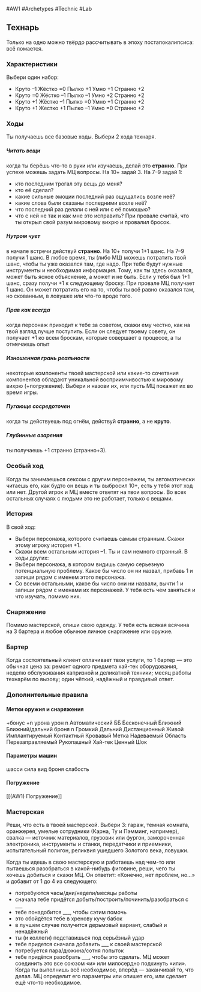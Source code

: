 #AW1 #Archetypes #Technic #Lab 

## Технарь

Только на одно можно твёрдо рассчитывать в эпоху постапокалипсиса: всё ломается.

### Характеристики 
Выбери один набор: 
- Круто –1 Жёстко =0 Пылко +1 Умно +1 Странно +2 
- Круто =0 Жёстко –1 Пылко –1 Умно +2 Странно +2 
- Круто +1 Жёстко –1 Пылко =0 Умно +1 Странно +2 
- Круто +1 Жестко +1 Пылко –1 Умно =0 Странно +2

### Ходы
Ты получаешь все базовые ходы. Выбери 2 хода технаря.

##### Читать вещи
когда ты берёшь что-то в руки или изучаешь, делай это **странно**. При успехе можешь задать МЦ вопросы. На 10+ задай 3. На 7–9 задай 1: 
- кто последним трогал эту вещь до меня? 
- кто её сделал? 
- какие сильные эмоции последний раз ощущались возле неё? 
- какие слова были сказаны последними возле неё? 
- что последний раз делали с ней или с её помощью? 
- что с ней не так и как мне это исправить? 
При провале считай, что ты открыл свой разум мировому вихрю и провалил бросок. 

##### Нутром чует
в начале встречи действуй **странно**. На 10+ получи 1+1 шанс. На 7–9 получи 1 шанс. В любое время, ты (либо МЦ) можешь потратить твой шанс, чтобы ты уже оказался там, где надо. При тебе будут нужные инструменты и необходимая информация. Тому, как ты здесь оказался, может быть ясное объяснение, а может и не быть. Если у тебя был 1+1 шанс, сразу получи +1 к следующему броску. При провале МЦ получает 1 шанс. Он может потратить его на то, чтобы ты всё равно оказался там, но скованным, в ловушке или что-то вроде того. 

##### Прав как всегда
когда персонаж приходит к тебе за советом, скажи ему честно, как на твой взгляд лучше поступить. Если он следует твоему совету, он получает +1 ко всем броскам, которые совершает в процессе, а ты отмечаешь опыт

##### Изношенная грань реальности
некоторые компоненты твоей мастерской или какие-то сочетания компонентов обладают уникальной восприимчивостью к мировому вихрю (+погружение). Выбери и назови их, или пусть МЦ покажет их во время игры. 

##### Пугающе сосредоточен
когда ты действуешь под огнём, действуй **странно**, а не **круто**. 

##### Глубинные озарения
ты получаешь +1 странно (странно+3).

### Особый ход
Когда ты занимаешься сексом с другим персонажем, ты автоматически читаешь его, как будто он вещь и ты выбросил 10+, есть у тебя этот ход или нет. Другой игрок и МЦ вместе ответят на твои вопросы. 
Во всех остальных случаях с людьми это не работает, только с вещами.

### История
В свой ход: 
- Выбери персонажа, которого считаешь самым странным. Скажи этому игроку история +1. 
- Скажи всем остальным история –1. Ты и сам немного странный. 
В ходы других: 
- Выбери персонажа, в котором видишь самую серьезную потенциальную проблему. Какое бы число он ни назвал, прибавь 1 и запиши рядом с именем этого персонажа. 
- Со всеми остальными, какое бы число они ни назвали, вычти 1 и запиши рядом с именами их персонажей. У тебя есть чем заняться и что изучать, помимо них.

### Снаряжение 
Помимо мастерской, опиши свою одежду. У тебя есть всякая всячина на 3 бартера и любое обычное личное снаряжение или оружие.

### Бартер
Когда состоятельный клиент оплачивает твои услуги, то 1 бартер — это обычная цена за: ремонт одного предмета хай-тек оборудования, неделю обслуживания капризной и деликатной техники; месяц работы технарём по вызову; один чёткий, надёжный и правдивый ответ.

### Дополнительные правила

#### Метки оружия и снаряжения

+бонус 
+n урона 
урон n 
Автоматический 
ББ 
Бесконечный 
Ближний 
Ближний/дальний 
броня n 
Громкий 
Дальний 
Дистанционный 
Живой 
Имплантируемый 
Контактный 
Кровавый 
Метка 
Надеваемый 
Область 
Перезаправляемый 
Рукопашный 
Хай-тек 
Ценный 
Шок 
#### Параметры машин 
шасси 
сила 
вид 
броня 
слабость

#### Погружение
[[(AW1) Погружение]]

### Мастерская
Реши, что есть в твоей мастерской. Выбери 3: гараж, темная комната, оранжерея, умелые сотрудники (Карна, Ту и Пэмминг, например), свалка — источник материалов, грузовик или фургон, замороченная электроника, инструменты и станки, передатчики и приемники, испытательный полигон, реликвия ушедшего Золотого века, ловушки.

Когда ты идешь в свою мастерскую и работаешь над чем-то или пытаешься разобраться в какой-нибудь фиговине, реши, чего ты хочешь добиться и скажи МЦ. Он ответит: «Конечно, нет проблем, но…» и добавит от 1 до 4 из следующего: 
- потребуются часы/дни/недели/месяцы работы
- сначала тебе придётся добыть/построить/починить/разобраться с \_\_\_
- тебе понадобится \_\_\_, чтобы сэтим помочь
- это обойдётся тебе в хренову кучу бабок
- в лучшем случае получится дерьмовый вариант, слабый и ненадёжный
- ты (и коллеги) подставишься под серьёзный удар
- тебе придется сначала добавить \_\_\_ к своей мастерской
- потребуется пара/дюжина/сотня попыток
- тебе придётся разобрать \_\_\_, чтобы это сделать. 
МЦ может соединить это все союзом «и» или милосердно подкинуть «или». Когда ты выполнишь всё необходимое, вперёд — заканчивай то, что делал. МЦ определит его параметры или опишет его, или сделает ещё что-то необходимое.